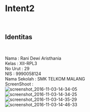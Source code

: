 <h1>Intent2</h1>
<br>
<h2>Identitas</h2>
<br>

Nama : Rani Dewi Aristhania 
<br>
Kelas : XII-RPL3 
<br>
No Urut : 29 
<br>
NIS : 9990058124 
<br>
Nama Sekolah : SMK TELKOM MALANG 
<br>ScreenShoot : 
<br>
![screenshot_2016-11-03-14-34-05](https://cloud.githubusercontent.com/assets/22088935/19969334/c4feab7e-a20a-11e6-8e73-636bd283c37d.png)
<br>
![screenshot_2016-11-03-14-34-25](https://cloud.githubusercontent.com/assets/22088935/19969355/d5f85baa-a20a-11e6-8e73-20d46c762e50.png)
<br>
![screenshot_2016-11-03-14-35-29](https://cloud.githubusercontent.com/assets/22088935/19969375/e5a00738-a20a-11e6-850a-1c95efd22650.png)
<br>
![screenshot_2016-11-03-14-46-33](https://cloud.githubusercontent.com/assets/22088935/19969386/f0087944-a20a-11e6-90eb-ea2b5c068fab.png)

